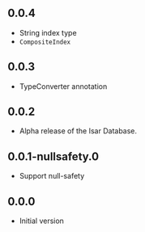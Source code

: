 ## 0.0.4
- String index type
- `CompositeIndex`

## 0.0.3
- TypeConverter annotation

## 0.0.2
- Alpha release of the Isar Database.

## 0.0.1-nullsafety.0
- Support null-safety

## 0.0.0
- Initial version